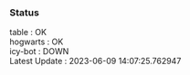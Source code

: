 ### Status


table : OK  
hogwarts : OK  
icy-bot : DOWN  
Latest Update : 2023-06-09 14:07:25.762947
